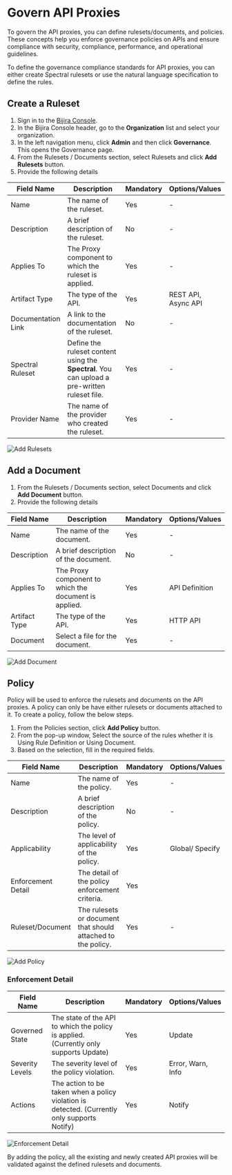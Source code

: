 # Govern API Proxies

To govern the API proxies, you can define rulesets/documents, and policies. These concepts help you enforce governance policies on APIs and ensure compliance with security, compliance, performance, and operational guidelines.

To define the governance compliance standards for API proxies, you can either create Spectral rulesets or use the natural language specification to define the rules.

## Create a Ruleset

1. Sign in to the [Bijira Console](https://console.bijira.dev/).
2. In the Bijira Console header, go to the **Organization** list and select your organization.
3. In the left navigation menu, click **Admin** and then click **Governance**. This opens the Governance page.
4. From the Rulesets / Documents section, select Rulesets and click **Add Rulesets** button.
5. Provide the following details

| Field Name | Description  | Mandatory | Options/Values |
|------------|---------------------------------------|-----------|----------------|
| Name | The name of the ruleset.  | Yes | - |
| Description | A brief description of the ruleset.  | No | - |
| Applies To | The Proxy component to which the ruleset is applied.| Yes | - |
| Artifact Type | The type of the API.   | Yes | REST API, Async API |
| Documentation Link | A link to the documentation of the ruleset.                                                                                                                                                                                                                                 | No | - |
| Spectral Ruleset| Define the ruleset content using the **Spectral**. You can upload a pre-written ruleset file.  | Yes | - |
| Provider Name| The name of the provider who created the ruleset.                                                                                                                                                                                                                           | Yes | - |

![Add Rulesets](../../assets/img/governance/add-rulesets.png)

## Add a Document

1. From the Rulesets / Documents section, select Documents and click **Add Document** button.
2. Provide the following details

| Field Name | Description                                          | Mandatory | Options/Values |
|----------|------------------------------------------------------|-----------|----------------|
| Name | The name of the document.                            | Yes       | -              |
| Description | A brief description of the document.                 | No        | -              |
| Applies To | The Proxy component to which the document is applied. | Yes       | API Definition |
| Artifact Type | The type of the API.                                 | Yes       | HTTP API       |
| Document | Select a file for the document.                      | Yes       | -              |

![Add Document](../../assets/img/governance/add-document.png)

## Policy

Policy will be used to enforce the rulesets and documents on the API proxies. A policy can only be have either rulesets or documents attached to it. To create a policy, follow the below steps.

1. From the Policies section, click **Add Policy** button.
2. From the pop-up window, Select the source of the rules whether it is Using Rule Definition or Using Document.
3. Based on the selection, fill in the required fields.

| Field Name         | Description                                                  | Mandatory | Options/Values  |
|--------------------|--------------------------------------------------------------|-----------|-----------------|
| Name               | The name of the policy.                                      | Yes       | -               |
| Description        | A brief description of the policy.                           | No        | -               |
| Applicability      | The level of applicability of the policy.                    | Yes       | Global/ Specify |
| Enforcement Detail | The detail of the policy enforcement criteria.               | Yes       |                 |
| Ruleset/Document   | The rulesets or document that should attached to the policy. | Yes       | -               |

![Add Policy](../../assets/img/governance/add-policy.png)

### Enforcement Detail

| Field Name         | Description                                                                                  | Mandatory | Options/Values |
|--------------------|----------------------------------------------------------------------------------------------|-----------|--------------|
| Governed State     | The state of the API to which the policy is applied. (Currently only supports Update)        | Yes       | Update |
| Severity Levels    | The severity level of the policy violation.                                                  | Yes       | Error, Warn, Info |
| Actions            | The action to be taken when a policy violation is detected. (Currently only supports Notify) | Yes       | Notify  |

![Enforcement Detail](../../assets/img/governance/enforcement-detail.png)

By adding the policy, all the existing and newly created API proxies will be validated against the defined rulesets and documents.
